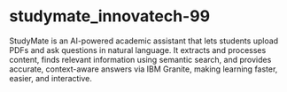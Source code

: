 # studymate_innovatech-99
StudyMate is an AI-powered academic assistant that lets students upload PDFs and ask questions in natural language. It extracts and processes content, finds relevant information using semantic search, and provides accurate, context-aware answers via IBM Granite, making learning faster, easier, and interactive.
